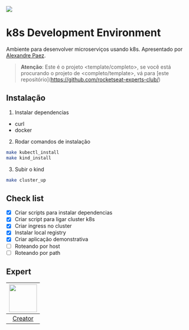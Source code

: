 <img src="https://storage.googleapis.com/golden-wind/experts-club/capa-github.svg" />

# k8s Development Environment

Ambiente para desenvolver microserviços usando k8s. Apresentado por [Alexandre Paez][1].

> __Atenção__: Este é o projeto <template/completo>, se você está procurando o projeto de <completo/template>, vá para [este repositório](https://github.com/rocketseat-experts-club/<seu projeto aqui>)

## Instalação

1. Instalar dependencias
- curl
- docker

2. Rodar comandos de instalação
```bash
make kubectl_install
make kind_install
```
3. Subir o kind
```bash
make cluster_up
```

## Check list

- [x] Criar scripts para instalar dependencias
- [x] Criar script para ligar cluster k8s
- [x] Criar ingress no cluster
- [x] Instalar local registry
- [x] Criar aplicação demonstrativa
- [ ] Roteando por host
- [ ] Roteando por path

## Expert

| [<img src="https://github.com/alepaez.png" width="75px;"/>][1] |
| :-: |
|[Creator][1]|


[1]: https://twitch.tv/alezonez
